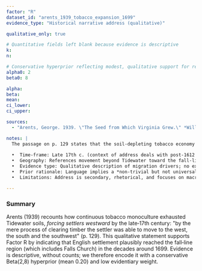 ```yaml
---
factor: "R"
dataset_id: "arents_1939_tobacco_expansion_1699"
evidence_type: "Historical narrative address (qualitative)"

qualitative_only: true

# Quantitative fields left blank because evidence is descriptive
k:
n:

# Conservative hyperprior reflecting modest, qualitative support for regional occupation near 1699
alpha0: 2
beta0: 8

alpha:
beta:
mean:
ci_lower:
ci_upper:

sources:
  - "Arents, George. 1939. \"The Seed from Which Virginia Grew.\" *William and Mary College Quarterly Historical Magazine* 19 (2): 123–129. Page 129."

notes: |
  The passage on p. 129 states that the soil‑depleting tobacco economy "pushed settlers west, south and southwest ... thus the extension of English boundaries in this part of North America was to a degree dictated by the general occupation of tobacco growing."
  
  •  Time‑frame: Late 17th c. (context of address deals with post‑1612 expansion; by the 1680s the colony was in economic crisis, leading planters to abandon exhausted Tidewater plots).
  •  Geography: References movement beyond Tidewater toward the fall‑line frontier, which includes present‑day Falls Church.
  •  Evidence type: Qualitative description of migration drivers; no explicit counts.
  •  Prior rationale: Language implies a *non‑trivial but not universal* movement of planters beyond Tidewater c. 1670–1700. Assigned Beta(2,8) → mean = 0.20 with low weight (10) so harder evidence can override.
  •  Limitations: Address is secondary, rhetorical, and focuses on macro‑Virginia trends rather than Falls Church specifically. Does not quantify number of settlers or exact dates. Should be cross‑checked against primary land patents near the falls‑line.

---
```

### Summary

Arents (1939) recounts how continuous tobacco monoculture exhausted Tidewater soils, *forcing settlers westward* by the late‑17th century: "by the mere process of clearing timber the settler was able to move to the west, the south and the southwest" (p. 129). This qualitative statement supports Factor R by indicating that English settlement plausibly reached the fall‑line region (which includes Falls Church) in the decades around 1699. Evidence is descriptive, without counts; we therefore encode it with a conservative Beta(2,8) hyperprior (mean 0.20) and low evidentiary weight. 